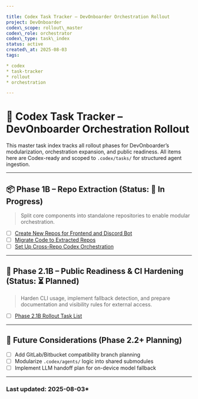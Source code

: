 ```yaml
---

title: Codex Task Tracker – DevOnboarder Orchestration Rollout
project: DevOnboarder
codex\_scope: rollout\_master
codex\_role: orchestrator
codex\_type: task\_index
status: active
created\_at: 2025-08-03
tags:

* codex
* task-tracker
* rollout
* orchestration

---
```


# 🧠 Codex Task Tracker – DevOnboarder Orchestration Rollout

This master task index tracks all rollout phases for DevOnboarder’s modularization, orchestration expansion, and public readiness. All items here are Codex-ready and scoped to `.codex/tasks/` for structured agent ingestion.

---

## 📦 Phase 1B – Repo Extraction (Status: 🚧 In Progress)

> Split core components into standalone repositories to enable modular orchestration.

* [ ] [Create New Repos for Frontend and Discord Bot](create_new_repos_checklist.md)
* [ ] [Migrate Code to Extracted Repos](migrate_code_checklist.md)
* [ ] [Set Up Cross-Repo Codex Orchestration](cross_repo_orchestration_checklist.md)

---

## 🧭 Phase 2.1B – Public Readiness & CI Hardening (Status: ⏳ Planned)

> Harden CLI usage, implement fallback detection, and prepare documentation and visibility rules for external access.

* [ ] [Phase 2.1B Rollout Task List](phase2_1b_rollout_tasks.md)

---

## 🔮 Future Considerations (Phase 2.2+ Planning)

* [ ] Add GitLab/Bitbucket compatibility branch planning
* [ ] Modularize `.codex/agents/` logic into shared submodules
* [ ] Implement LLM handoff plan for on-device model fallback

---

### Last updated: 2025-08-03*
